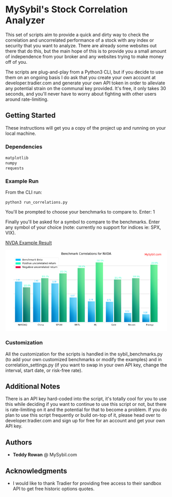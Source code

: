 # MySybil's Stock Correlation Analyzer

This set of scripts aim to provide a quick and dirty way to check the correlation and uncorrelated performance of a stock with any index or security that you want to analyze. There are already some websites out there that do this, but the main hope of this is to provide you a small amount of independence from your broker and any websites trying to make money off of you.

The scripts are plug-and-play from a Python3 CLI, but if you decide to use them on an ongoing basis I do ask that you create your own account at developer.tradier.com and generate your own API token in order to alleviate any potential strain on the communal key provided. It's free, it only takes 30 seconds, and you'll never have to worry about fighting with other users around rate-limiting. 

## Getting Started

These instructions will get you a copy of the project up and running on your local machine.

### Dependencies
```
matplotlib
numpy
requests
```

### Example Run

From the CLI run:

```
python3 run_correlations.py
```

You'll be prompted to choose your benchmarks to compare to. Enter: 1

Finally you'll be asked for a symbol to compare to the benchmarks. Enter any symbol of your choice (note: currently no support for indices ie: SPX, VIX).

[NVDA Example Result](./screens/nvda.png)

![NVDA Example Result](./screens/nvda.png)

### Customization

All the customization for the scripts is handled in the sybil_benchmarks.py (to add your own customized benchmarks or modify the examples) and in correlation_settings.py (if you want to swap in your own API key, change the interval, start date, or risk-free rate).


## Additional Notes

There is an API key hard-coded into the script, it's totally cool for you to use this while deciding if you want to continue to use this script or not, but there is rate-limiting on it and the potential for that to become a problem. If you do plan to use this script frequently or build on-top of it, please head over to developer.tradier.com and sign up for free for an account and get your own API key.


## Authors

* **Teddy Rowan** @  MySybil.com

## Acknowledgments

* I would like to thank Tradier for providing free access to their sandbox API to get free historic options quotes.

